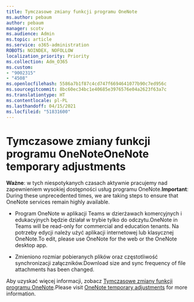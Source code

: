 ```yaml
---
title: Tymczasowe zmiany funkcji programu OneNote
ms.author: pebaum
author: pebaum
manager: scotv
ms.audience: Admin
ms.topic: article
ms.service: o365-administration
ROBOTS: NOINDEX, NOFOLLOW
localization_priority: Priority
ms.collection: Adm_O365
ms.custom:
- "9002315"
- "4508"
ms.openlocfilehash: 5586a7b1f87c4cd747f6694641077b90c7ed956c
ms.sourcegitcommit: 8bc60ec34bc1e40685e3976576e04a2623f63a7c
ms.translationtype: HT
ms.contentlocale: pl-PL
ms.lasthandoff: 04/15/2021
ms.locfileid: "51831600"
---
```

# <a name="onenote-temporary-adjustments"></a><span data-ttu-id="78449-102">Tymczasowe zmiany funkcji programu OneNote</span><span class="sxs-lookup"><span data-stu-id="78449-102">OneNote temporary adjustments</span></span>

<span data-ttu-id="78449-103">**Ważne**: w tych niespotykanych czasach aktywnie pracujemy nad zapewnieniem wysokiej dostępności usług programu OneNote.</span><span class="sxs-lookup"><span data-stu-id="78449-103">**Important**: During these unprecedented times, we are taking steps to ensure that OneNote services remain highly available.</span></span>

- <span data-ttu-id="78449-104">Program OneNote w aplikacji Teams w dzierżawach komercyjnych i edukacyjnych będzie działał w trybie tylko do odczytu.</span><span class="sxs-lookup"><span data-stu-id="78449-104">OneNote in Teams will be read-only for commercial and education tenants.</span></span> <span data-ttu-id="78449-105">Na potrzeby edycji należy użyć aplikacji internetowej lub klasycznej OneNote.</span><span class="sxs-lookup"><span data-stu-id="78449-105">To edit, please use OneNote for the web or the OneNote desktop app.</span></span>

- <span data-ttu-id="78449-106">Zmieniono rozmiar pobieranych plików oraz częstotliwość synchronizacji załączników.</span><span class="sxs-lookup"><span data-stu-id="78449-106">Download size and sync frequency of file attachments has been changed.</span></span>

<span data-ttu-id="78449-107">Aby uzyskać więcej informacji, zobacz [Tymczasowe zmiany funkcji programu OneNote](https://techcommunity.microsoft.com/t5/onenote-service-updates/awareness-of-temporary-adjustments-in-microsoft-onenote/m-p/1248100).</span><span class="sxs-lookup"><span data-stu-id="78449-107">Please visit [OneNote temporary adjustments](https://techcommunity.microsoft.com/t5/onenote-service-updates/awareness-of-temporary-adjustments-in-microsoft-onenote/m-p/1248100) for more information.</span></span>
